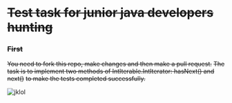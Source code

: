 # ~~Test task for junior java developers hunting~~


### ~~First~~
 ~~You need to fork this repo, make changes and then make a pull request.~~
 ~~The task is to implement two methods of IntIterable.IntIterator: hasNext() and next()~~
 ~~to make the tests completed successfully.~~

![jklol](http://pngimg.com/uploads/futurama/futurama_PNG93.png "Хммм")